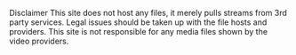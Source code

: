Disclaimer
This site does not host any files, it merely pulls streams from 3rd party services. Legal issues should be taken up with the file hosts and providers. 
This site is not responsible for any media files shown by the video providers.

